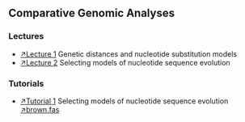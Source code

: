 ## Comparative Genomic Analyses

### Lectures
* [&#8599;Lecture 1](/assets/lectures/Lecture_1.pdf) Genetic distances and nucleotide substitution models
* [&#8599;Lecture 2](/assets/lectures/Lecture_2.pdf) Selecting models of nucleotide sequence evolution

### Tutorials
* [&#8599;Tutorial 1](tutorial_1.md) Selecting models of nucleotide sequence evolution <br/>
[&#8599;brown.fas](/assets/lectures/brown.fas)
